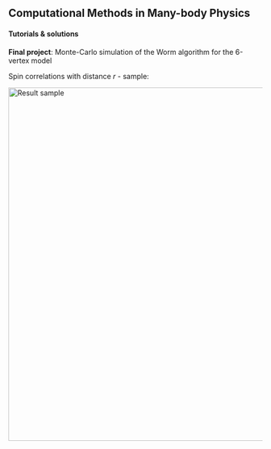 ## Computational Methods in Many-body Physics
#### Tutorials & solutions
**Final project**: Monte-Carlo simulation of the Worm algorithm for the 6-vertex model

Spin correlations with distance *r* - sample:

<img src="https://user-images.githubusercontent.com/30523313/199827804-289e4168-8ead-43bd-82a1-a915e388aa04.png" alt="Result sample" width="700"/>

